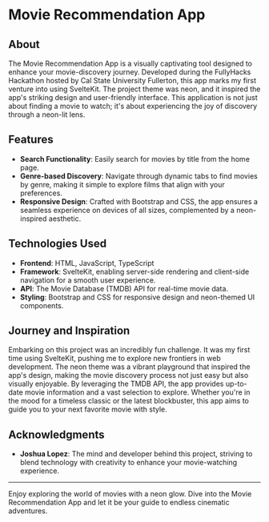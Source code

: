 
# Movie Recommendation App

## About

The Movie Recommendation App is a visually captivating tool designed to enhance your movie-discovery journey. Developed during the FullyHacks Hackathon hosted by Cal State University Fullerton, this app marks my first venture into using SvelteKit. The project theme was neon, and it inspired the app's striking design and user-friendly interface. This application is not just about finding a movie to watch; it's about experiencing the joy of discovery through a neon-lit lens.

## Features

- **Search Functionality**: Easily search for movies by title from the home page.
- **Genre-based Discovery**: Navigate through dynamic tabs to find movies by genre, making it simple to explore films that align with your preferences.
- **Responsive Design**: Crafted with Bootstrap and CSS, the app ensures a seamless experience on devices of all sizes, complemented by a neon-inspired aesthetic.

## Technologies Used

- **Frontend**: HTML, JavaScript, TypeScript
- **Framework**: SvelteKit, enabling server-side rendering and client-side navigation for a smooth user experience.
- **API**: The Movie Database (TMDB) API for real-time movie data.
- **Styling**: Bootstrap and CSS for responsive design and neon-themed UI components.

## Journey and Inspiration

Embarking on this project was an incredibly fun challenge. It was my first time using SvelteKit, pushing me to explore new frontiers in web development. The neon theme was a vibrant playground that inspired the app's design, making the movie discovery process not just easy but also visually enjoyable. By leveraging the TMDB API, the app provides up-to-date movie information and a vast selection to explore. Whether you're in the mood for a timeless classic or the latest blockbuster, this app aims to guide you to your next favorite movie with style.

## Acknowledgments

- **Joshua Lopez**: The mind and developer behind this project, striving to blend technology with creativity to enhance your movie-watching experience.

---

Enjoy exploring the world of movies with a neon glow. Dive into the Movie Recommendation App and let it be your guide to endless cinematic adventures.
